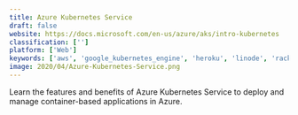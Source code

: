 ```yaml
---
title: Azure Kubernetes Service
draft: false 
website: https://docs.microsoft.com/en-us/azure/aks/intro-kubernetes
classification: ['']
platform: ['Web']
keywords: ['aws', 'google_kubernetes_engine', 'heroku', 'linode', 'rackspace_virtual_cloud_servers']
image: 2020/04/Azure-Kubernetes-Service.png
---
```

Learn the features and benefits of Azure Kubernetes Service to deploy and manage container-based applications in Azure.